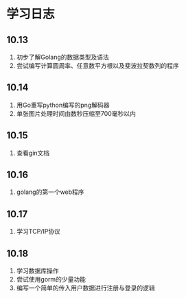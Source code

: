 # 学习日志
## 10.13
1. 初步了解Golang的数据类型及语法
2. 尝试编写计算圆周率、任意数平方根以及斐波拉契数列的程序
## 10.14
1. 用Go重写python编写的png解码器
2. 单张图片处理时间由数秒压缩至700毫秒以内
## 10.15
1. 查看gin文档
## 10.16
1. golang的第一个web程序
## 10.17
1. 学习TCP/IP协议
## 10.18
1. 学习数据库操作
2. 尝试使用gorm的少量功能
3. 编写一个简单的传入用户数据进行注册与登录的逻辑
